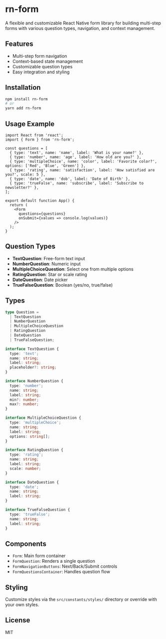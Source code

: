 # rn-form

A flexible and customizable React Native form library for building multi-step forms with various question types, navigation, and context management.

## Features
- Multi-step form navigation
- Context-based state management
- Customizable question types
- Easy integration and styling

## Installation

```bash
npm install rn-form
# or
yarn add rn-form
```

## Usage Example

```tsx
import React from 'react';
import { Form } from 'rn-form';

const questions = [
  { type: 'text', name: 'name', label: 'What is your name?' },
  { type: 'number', name: 'age', label: 'How old are you?' },
  { type: 'multipleChoice', name: 'color', label: 'Favorite color?', options: ['Red', 'Blue', 'Green'] },
  { type: 'rating', name: 'satisfaction', label: 'How satisfied are you?', scale: 5 },
  { type: 'date', name: 'dob', label: 'Date of Birth' },
  { type: 'trueFalse', name: 'subscribe', label: 'Subscribe to newsletter?' },
];

export default function App() {
  return (
    <Form
      questions={questions}
      onSubmit={values => console.log(values)}
    />
  );
}
```

## Question Types

- **TextQuestion**: Free-form text input
- **NumberQuestion**: Numeric input
- **MultipleChoiceQuestion**: Select one from multiple options
- **RatingQuestion**: Star or scale rating
- **DateQuestion**: Date picker
- **TrueFalseQuestion**: Boolean (yes/no, true/false)

## Types

```ts
type Question =
  | TextQuestion
  | NumberQuestion
  | MultipleChoiceQuestion
  | RatingQuestion
  | DateQuestion
  | TrueFalseQuestion;

interface TextQuestion {
  type: 'text';
  name: string;
  label: string;
  placeholder?: string;
}

interface NumberQuestion {
  type: 'number';
  name: string;
  label: string;
  min?: number;
  max?: number;
}

interface MultipleChoiceQuestion {
  type: 'multipleChoice';
  name: string;
  label: string;
  options: string[];
}

interface RatingQuestion {
  type: 'rating';
  name: string;
  label: string;
  scale: number;
}

interface DateQuestion {
  type: 'date';
  name: string;
  label: string;
}

interface TrueFalseQuestion {
  type: 'trueFalse';
  name: string;
  label: string;
}
```

## Components
- `Form`: Main form container
- `FormQuestion`: Renders a single question
- `FormNavigationButtons`: Next/Back/Submit controls
- `FormQuestionsContainer`: Handles question flow

## Styling
Customize styles via the `src/constants/styles/` directory or override with your own styles.

## License
MIT
